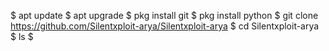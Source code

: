 $ apt update
$ apt upgrade
$ pkg install git
$ pkg install python
$ git clone https://github.com/Silentxploit-arya/Silentxploit-arya
$ cd Silentxploit-arya
$ ls
$
